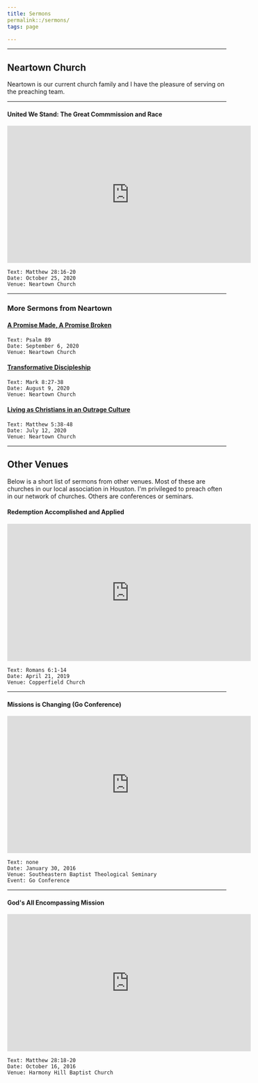 ```yaml
---
title: Sermons
permalink::/sermons/
tags: page

---
```


---


## Neartown Church
Neartown is our current church family and I have the pleasure of serving on the preaching team.

---

#### United We Stand: The Great Commmission and Race

<div class="video-responsive">
<iframe width="560"   height="315" src="https://www.youtube.com/embed/-yHWqJs873g?start=321" frameborder="0" allow="accelerometer; autoplay; clipboard-write; encrypted-media; gyroscope; picture-in-picture" allowfullscreen></iframe>
</div>

    Text: Matthew 28:16-20
    Date: October 25, 2020
    Venue: Neartown Church

---

### More Sermons from Neartown

#### [A Promise Made, A Promise Broken](https://www.youtube.com/embed/a5TtQMYXaW4?start=272)

    Text: Psalm 89
    Date: September 6, 2020
    Venue: Neartown Church
    

#### [Transformative Discipleship](https://www.youtube.com/embed/K64hXk0xfV4?start=317)

    Text: Mark 8:27-38
    Date: August 9, 2020
    Venue: Neartown Church

#### [Living as Christians in an Outrage Culture](https://www.youtube.com/embed/OUERcF_2HyA?start=346)

    Text: Matthew 5:38-48
    Date: July 12, 2020
    Venue: Neartown Church


---

## Other Venues
Below is a short list of sermons from other venues. Most of these are churches in our local association in Houston. I'm privileged to preach often in our network of churches. Others are conferences or seminars.

#### Redemption Accomplished and Applied
<div class="video-responsive">
<iframe width="560" height="315" src="https://www.youtube.com/embed/VPhYTpp4CVs?start=2188" frameborder="0" allow="accelerometer; autoplay; clipboard-write; encrypted-media; gyroscope; picture-in-picture" allowfullscreen></iframe> 
</div>
	
	Text: Romans 6:1-14
	Date: April 21, 2019
	Venue: Copperfield Church

---

#### Missions is Changing (Go Conference)
<div class="video-responsive">
<iframe width="560" height="315" src="https://www.youtube.com/embed/5J6tjcafrWo" frameborder="0" allow="accelerometer; autoplay; clipboard-write; encrypted-media; gyroscope; picture-in-picture" allowfullscreen></iframe>
</div>

	Text: none
	Date: January 30, 2016
	Venue: Southeastern Baptist Theological Seminary
	Event: Go Conference

---

#### God's All Encompassing Mission
<div class="video-responsive">
<iframe title="vimeo-player" src="https://player.vimeo.com/video/187853249" width="560" height="315" frameborder="0" allowfullscreen></iframe>
</div>

	Text: Matthew 28:18-20
	Date: October 16, 2016
	Venue: Harmony Hill Baptist Church


<!-- I need to get: (1) Sermon from copperfield, (2) Lufkin (?), (3) Go Talk, (4) Clear Lake? -->
<!--stackedit_data:
eyJoaXN0b3J5IjpbOTY1NTY2NTYzLDQxNjEwMzA1NywtMTgzND
E0MjY2NiwtNTE2NzA4MjU2LDMyODM3NTcwLC01MTAwMTkxOTcs
LTM2NzgxNzAsNjI1ODY0Nzk1LC0xOTE5NjU5MDExLC0xOTQzNT
U5NjY3XX0=
-->